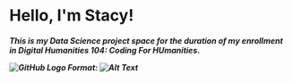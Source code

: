 <h1>
  Hello, I'm Stacy!
 
<h5> 
  This is my Data Science project space for the duration of my enrollment in Digital Humanities 104: Coding For HUmanities. 
  
![GitHub Logo](/downloads/IMG_6485_Original.jpg)
Format: ![Alt Text](url)
